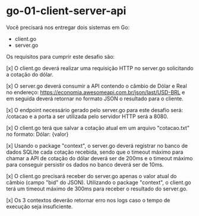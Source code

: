 # go-01-client-server-api

Você precisará nos entregar dois sistemas em Go:
- client.go
- server.go
 
Os requisitos para cumprir este desafio são:
 
[x] O client.go deverá realizar uma requisição HTTP no server.go solicitando a cotação do dólar.
 
[x] O server.go deverá consumir a API contendo o câmbio de Dólar e Real no endereço: https://economia.awesomeapi.com.br/json/last/USD-BRL e em seguida deverá retornar no formato JSON o resultado para o cliente.
 
[x] O endpoint necessário gerado pelo server.go para este desafio será: /cotacao e a porta a ser utilizada pelo servidor HTTP será a 8080.

[x] O client.go terá que salvar a cotação atual em um arquivo "cotacao.txt" no formato: Dólar: {valor}

[x] Usando o package "context", o server.go deverá registrar no banco de dados SQLite cada cotação recebida, sendo que o timeout máximo para chamar a API de cotação do dólar deverá ser de 200ms e o timeout máximo para conseguir persistir os dados no banco deverá ser de 10ms.
 
[x] O client.go precisará receber do server.go apenas o valor atual do câmbio (campo "bid" do JSON). Utilizando o package "context", o client.go terá um timeout máximo de 300ms para receber o resultado do server.go.
 
[x] Os 3 contextos deverão retornar erro nos logs caso o tempo de execução seja insuficiente.
 
 
 
